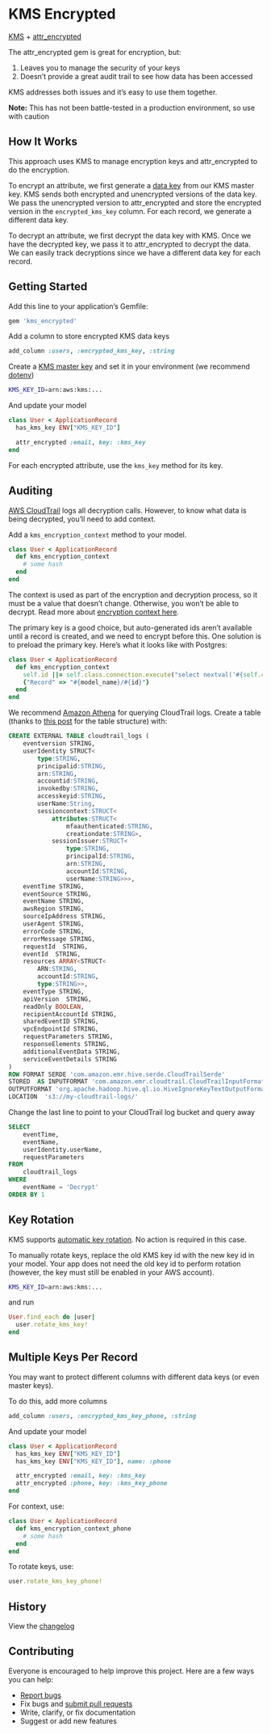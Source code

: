# KMS Encrypted

[KMS](https://aws.amazon.com/kms/) + [attr_encrypted](https://github.com/attr-encrypted/attr_encrypted)

The attr_encrypted gem is great for encryption, but:

1. Leaves you to manage the security of your keys
2. Doesn’t provide a great audit trail to see how data has been accessed

KMS addresses both issues and it’s easy to use them together.

**Note:** This has not been battle-tested in a production environment, so use with caution

## How It Works

This approach uses KMS to manage encryption keys and attr_encrypted to do the encryption.

To encrypt an attribute, we first generate a [data key](http://docs.aws.amazon.com/kms/latest/developerguide/concepts.html) from our KMS master key. KMS sends both encrypted and unencrypted versions of the data key. We pass the unencrypted version to attr_encrypted and store the encrypted version in the `encrypted_kms_key` column. For each record, we generate a different data key.

To decrypt an attribute, we first decrypt the data key with KMS. Once we have the decrypted key, we pass it to attr_encrypted to decrypt the data. We can easily track decryptions since we have a different data key for each record.

## Getting Started

Add this line to your application’s Gemfile:

```ruby
gem 'kms_encrypted'
```

Add a column to store encrypted KMS data keys

```ruby
add_column :users, :encrypted_kms_key, :string
```

Create a [KMS master key](https://console.aws.amazon.com/iam/home#/encryptionKeys) and set it in your environment (we recommend [dotenv](https://github.com/bkeepers/dotenv))

```sh
KMS_KEY_ID=arn:aws:kms:...
```

And update your model

```ruby
class User < ApplicationRecord
  has_kms_key ENV["KMS_KEY_ID"]

  attr_encrypted :email, key: :kms_key
end
```

For each encrypted attribute, use the `kms_key` method for its key.

## Auditing

[AWS CloudTrail](https://aws.amazon.com/cloudtrail/) logs all decryption calls. However, to know what data is being decrypted, you’ll need to add context.

Add a `kms_encryption_context` method to your model.

```ruby
class User < ApplicationRecord
  def kms_encryption_context
    # some hash
  end
end
```

The context is used as part of the encryption and decryption process, so it must be a value that doesn’t change. Otherwise, you won’t be able to decrypt. Read more about [encryption context here](http://docs.aws.amazon.com/kms/latest/developerguide/encryption-context.html).

The primary key is a good choice, but auto-generated ids aren’t available until a record is created, and we need to encrypt before this. One solution is to preload the primary key. Here’s what it looks like with Postgres:

```ruby
class User < ApplicationRecord
  def kms_encryption_context
    self.id ||= self.class.connection.execute("select nextval('#{self.class.sequence_name}')").first["nextval"]
    {"Record" => "#{model_name}/#{id}"}
  end
end
```

We recommend [Amazon Athena](https://aws.amazon.com/athena/) for querying CloudTrail logs. Create a table (thanks to [this post](http://www.1strategy.com/blog/2017/07/25/auditing-aws-activity-with-cloudtrail-and-athena/) for the table structure) with:

```sql
CREATE EXTERNAL TABLE cloudtrail_logs (
    eventversion STRING,
    userIdentity STRUCT<
        type:STRING,
        principalid:STRING,
        arn:STRING,
        accountid:STRING,
        invokedby:STRING,
        accesskeyid:STRING,
        userName:String,
        sessioncontext:STRUCT<
            attributes:STRUCT<
                mfaauthenticated:STRING,
                creationdate:STRING>,
            sessionIssuer:STRUCT<
                type:STRING,
                principalId:STRING,
                arn:STRING,
                accountId:STRING,
                userName:STRING>>>,
    eventTime STRING,
    eventSource STRING,
    eventName STRING,
    awsRegion STRING,
    sourceIpAddress STRING,
    userAgent STRING,
    errorCode STRING,
    errorMessage STRING,
    requestId  STRING,
    eventId  STRING,
    resources ARRAY<STRUCT<
        ARN:STRING,
        accountId:STRING,
        type:STRING>>,
    eventType STRING,
    apiVersion  STRING,
    readOnly BOOLEAN,
    recipientAccountId STRING,
    sharedEventID STRING,
    vpcEndpointId STRING,
    requestParameters STRING,
    responseElements STRING,
    additionalEventData STRING,
    serviceEventDetails STRING
)
ROW FORMAT SERDE 'com.amazon.emr.hive.serde.CloudTrailSerde'
STORED  AS INPUTFORMAT 'com.amazon.emr.cloudtrail.CloudTrailInputFormat'
OUTPUTFORMAT 'org.apache.hadoop.hive.ql.io.HiveIgnoreKeyTextOutputFormat'
LOCATION  's3://my-cloudtrail-logs/'
```

Change the last line to point to your CloudTrail log bucket and query away

```sql
SELECT
    eventTime,
    eventName,
    userIdentity.userName,
    requestParameters
FROM
    cloudtrail_logs
WHERE
    eventName = 'Decrypt'
ORDER BY 1
```

## Key Rotation

KMS supports [automatic key rotation](http://docs.aws.amazon.com/kms/latest/developerguide/rotate-keys.html). No action is required in this case.

To manually rotate keys, replace the old KMS key id with the new key id in your model. Your app does not need the old key id to perform rotation (however, the key must still be enabled in your AWS account).

```sh
KMS_KEY_ID=arn:aws:kms:...
```

and run

```ruby
User.find_each do |user|
  user.rotate_kms_key!
end
```

## Multiple Keys Per Record

You may want to protect different columns with different data keys (or even master keys).

To do this, add more columns

```ruby
add_column :users, :encrypted_kms_key_phone, :string
```

And update your model

```ruby
class User < ApplicationRecord
  has_kms_key ENV["KMS_KEY_ID"]
  has_kms_key ENV["KMS_KEY_ID"], name: :phone

  attr_encrypted :email, key: :kms_key
  attr_encrypted :phone, key: :kms_key_phone
end
```

For context, use:

```ruby
class User < ApplicationRecord
  def kms_encryption_context_phone
    # some hash
  end
end
```

To rotate keys, use:

```ruby
user.rotate_kms_key_phone!
```

## History

View the [changelog](https://github.com/ankane/kms_encrypted/blob/master/CHANGELOG.md)

## Contributing

Everyone is encouraged to help improve this project. Here are a few ways you can help:

- [Report bugs](https://github.com/ankane/kms_encrypted/issues)
- Fix bugs and [submit pull requests](https://github.com/ankane/kms_encrypted/pulls)
- Write, clarify, or fix documentation
- Suggest or add new features
